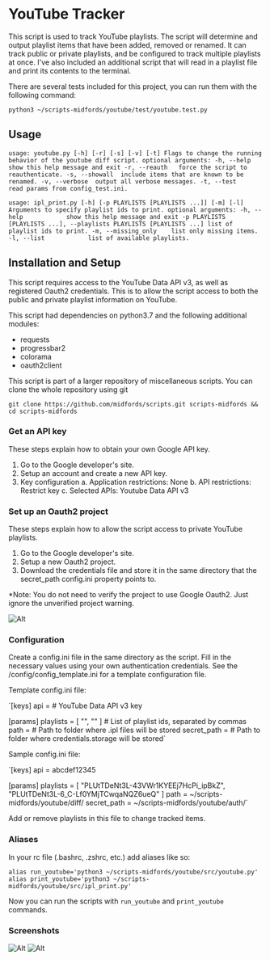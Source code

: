 # YouTube Tracker
This script is used to track YouTube playlists. The script will determine and output playlist items that have been added, removed or renamed. It can track public or private playlists, and be configured to track multiple playlists at once. I've also included an additional script that will read in a playlist file and print its contents to the terminal.

There are several tests included for this project, you can run them with the following command:

`python3 ~/scripts-midfords/youtube/test/youtube.test.py`

## Usage

`usage: youtube.py [-h] [-r] [-s] [-v] [-t]
Flags to change the running behavior of the youtube diff script.
optional arguments:
  -h, --help     show this help message and exit
  -r, --reauth   force the script to reauthenticate.
  -s, --showall  include items that are known to be renamed.
  -v, --verbose  output all verbose messages.
  -t, --test     read params from config_test.ini.`


`usage: ipl_print.py [-h] [-p PLAYLISTS [PLAYLISTS ...]] [-m] [-l]
Arguments to specify playlist ids to print.
optional arguments:
  -h, --help            show this help message and exit
  -p PLAYLISTS [PLAYLISTS ...], --playlists PLAYLISTS [PLAYLISTS ...]
                        list of playlist ids to print.
  -m, --missing_only    list only missing items.
  -l, --list            list of available playlists.`

## Installation and Setup

This script requires access to the YouTube Data API v3, as well as registered Oauth2
credentials. This is to allow the script access to both the public and private playlist information on YouTube.

This script had dependencies on python3.7 and the following additional modules:
- requests
- progressbar2
- colorama
- oauth2client

This script is part of a larger repository of miscellaneous scripts. You can clone the whole repository using git

`git clone https://github.com/midfords/scripts.git scripts-midfords && cd scripts-midfords`

### Get an API key

These steps explain how to obtain your own Google API key.

1. Go to the Google developer's site.
2. Setup an account and create a new API key.
3. Key configuration
  a. Application restrictions: None
  b. API restrictions: Restrict key
  c. Selected APIs: Youtube Data API v3

### Set up an Oauth2 project

These steps explain how to allow the script access to private YouTube playlists.

1. Go to the Google developer's site.
2. Setup a new Oauth2 project.
3. Download the credentials file and store it in the same directory that the secret_path config.ini property points to.

*Note: You do not need to verify the project to use Google Oauth2. Just ignore the unverified project warning.

![Alt](/screenshots/screenshot-auth.png "Screenshot")

### Configuration

Create a config.ini file in the same directory as the script. Fill in the necessary values using your own authentication credentials. See the /config/config_template.ini for a template configuration file.

Template config.ini file:

`[keys]
api = # YouTube Data API v3 key

[params]
playlists = [
  "",
  ""
] # List of playlist ids, separated by commas
path = # Path to folder where .ipl files will be stored
secret_path = # Path to folder where credentials.storage will be stored`

Sample config.ini file:

`[keys]
api = abcdef12345

[params]
playlists = [
  "PLUtTDeNt3L-43VWr1KYEEj7HcPi_ipBkZ",
  "PLUtTDeNt3L-6_C-Lf0YMjTCwqaNQZ6ueQ"
]
path = ~/scripts-midfords/youtube/diff/
secret_path = ~/scripts-midfords/youtube/auth/`

Add or remove playlists in this file to change tracked items.

### Aliases

In your rc file (.bashrc, .zshrc, etc.) add aliases like so:

`alias run_youtube='python3 ~/scripts-midfords/youtube/src/youtube.py'`
`alias print_youtube='python3 ~/scripts-midfords/youtube/src/ipl_print.py'`

Now you can run the scripts with `run_youtube` and `print_youtube` commands.

### Screenshots

![Alt](/screenshots/screenshot-diff.png "Screenshot")
![Alt](/screenshots/screenshot-print.png "Screenshot")

